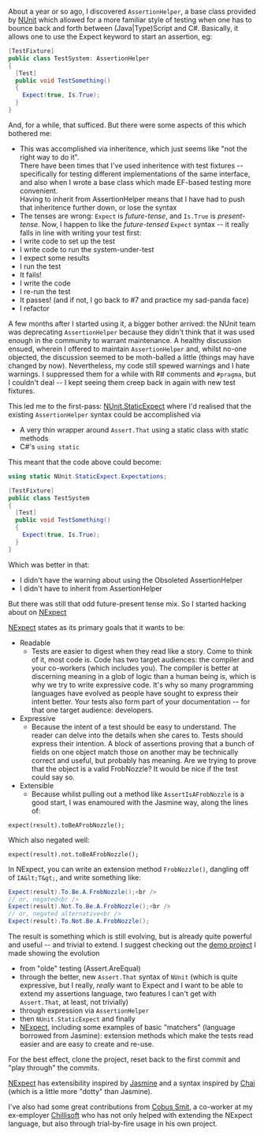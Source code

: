 About a year or so ago, I discovered <code>AssertionHelper</code>, a base class provided by <a href="https://github.com/nunit/nunit">NUnit</a> which allowed for a more familiar style of testing when one has to bounce back and forth between (Java|Type)Script and C#. Basically, it allows one to use the Expect keyword to start an assertion, eg:<br />
```csharp
[TestFixture]
public class TestSystem: AssertionHelper
{
  [Test]
  public void TestSomething()
  {
    Expect(true, Is.True);
  }
}
```
And, for a while, that sufficed. But there were some aspects of this which bothered me:
- This was accomplished via inheritence, which just seems like "not the right way to do it".<br />There have been times that I've used inheritence with test fixtures -- specifically for testing different implementations of the same interface, and also when I wrote a base class which made EF-based testing more convenient.<br />Having to inherit from AssertionHelper means that I have had to push that inheritence further down, or lose the syntax
- The tenses are wrong: `Expect` is _future-tense_, and `Is.True` is _present-tense_. Now, I happen to like the _future-tensed_ `Expect` syntax -- it really falls in line with writing your test first:
- I write code to set up the test
- I write code to run the system-under-test
- I expect some results
- I run the test
- It fails!
- I write the code
- I re-run the test
- It passes! (and if not, I go back to #7 and practice my sad-panda face)
- I refactor

A few months after I started using it, a bigger bother arrived: the NUnit team was deprecating <code>AssertionHelper</code> because they didn't think that it was used enough in the community to warrant maintenance. A healthy discussion ensued, wherein I offered to maintain <code>AssertionHelper</code> and, whilst no-one objected, the discussion seemed to be moth-balled a little (things may have changed by now). Nevertheless, my code still spewed warnings and I hate warnings. I suppressed them for a while with R# comments and <code>#pragma</code>, but I couldn't deal -- I kept seeing them creep back in again with new test fixtures.

This led me to the first-pass: [NUnit.StaticExpect](https://github.com/fluffynuts/NUnit.StaticExpect) where I'd realised that the existing `AssertionHelper` syntax could be accomplished via
- A very thin wrapper around `Assert.That` using a static class with static methods
- C#'s `using static`

This meant that the code above could become:
```csharp
using static NUnit.StaticExpect.Expectations;

[TestFixture]
public class TestSystem
{
  [Test]
  public void TestSomething()
  {
    Expect(true, Is.True);
  }
}
```
Which was better in that:

- I didn't have the warning about using the Obsoleted AssertionHelper
- I didn't have to inherit from AssertionHelper

But there was still that odd future-present tense mix. So I started hacking about on [NExpect](https://github.com/fluffynuts/NExpect)

[NExpect](https://github.com/fluffynuts/NExpect) states as its primary goals that it wants to be:
- Readable
  - Tests are easier to digest when they read like a story. Come to think of it, most code is. Code has two target audiences: the compiler and your co-workers (which includes you). The compiler is better at discerning meaning in a glob of logic than a human being is, which is why we try to write expressive code. It's why so many programming languages have evolved as people have sought to express their intent better.
    Your tests also form part of your documentation -- for that one target audience: developers.
- Expressive
  - Because the intent of a test should be easy to understand. The reader can delve into the details when she cares to.
    Tests should express their intention. A block of assertions proving that a bunch of fields on one object match those on another may be technically correct and useful, but probably has meaning. Are we trying to prove that the object is a valid FrobNozzle? It would be nice if the test could say so.
- Extensible
  - Because whilst pulling out a method like `AssertIsAFrobNozzle` is a good start, I was enamoured with the Jasmine way, along the lines of:

```
expect(result).toBeAFrobNozzle();
```

Which also negated well:
```
expect(result).not.toBeAFrobNozzle();
```

In NExpect, you can write an extension method `FrobNozzle()`, dangling off of `IA&lt;T&gt;`, and write something like:
```csharp
Expect(result).To.Be.A.FrobNozzle();<br />
// or, negated<br />
Expect(result).Not.To.Be.A.FrobNozzle();<br />
// or, negated alternative<br />
Expect(result).To.Not.Be.A.FrobNozzle();
```

The result is something which is still evolving, but is already quite powerful and useful -- and trivial to extend. I suggest checking out the [demo project](https://github.com/fluffynuts/NExpect.Demo) I made showing the evolution&nbsp;

- from "olde" testing (Assert.AreEqual)
- through the better, new `Assert.That` syntax of `NUnit` (which is quite expressive, but I really, _really_ want to Expect and I want to be able to extend my assertions language, two features I can't get with `Assert.That`, at least, not trivially)
- through expression via `AssertionHelper`
- then `NUnit.StaticExpect` and finally
- [NExpect](https://github.com/fluffynuts/NExpect), including some examples of basic "matchers" (language borrowed from Jasmine): extension methods which make the tests read easier and are easy to create and re-use.

For the best effect, clone the project, reset back to the first commit and "play through" the commits.

[NExpect](https://github.com/fluffynuts/NExpect) has extensibility inspired by [Jasmine](https://jasmine.github.io) and a syntax inspired by [Chai](http://chaijs.com) (which is a little more "dotty" than Jasmine).

I've also had some great contributions from [Cobus Smit](https://github.com/cobussmit74), a co-worker at my ex-employer [Chillisoft](http://www.chillisoft.co.za) who has not only helped with extending the NExpect language, but also through trial-by-fire usage in his own project.
